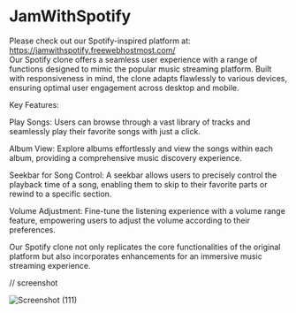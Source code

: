 # JamWithSpotify

Please check out our Spotify-inspired platform at: https://jamwithspotify.freewebhostmost.com/ <br>
Our Spotify clone offers a seamless user experience with a range of functions designed to mimic the popular music streaming platform. Built with responsiveness in mind, the clone adapts flawlessly to various devices, ensuring optimal user engagement across desktop and mobile.

Key Features:

Play Songs: Users can browse through a vast library of tracks and seamlessly play their favorite songs with just a click.

Album View: Explore albums effortlessly and view the songs within each album, providing a comprehensive music discovery experience.

Seekbar for Song Control: A seekbar allows users to precisely control the playback time of a song, enabling them to skip to their favorite parts or rewind to a specific section.

Volume Adjustment: Fine-tune the listening experience with a volume range feature, empowering users to adjust the volume according to their preferences.

Our Spotify clone not only replicates the core functionalities of the original platform but also incorporates enhancements for an immersive music streaming experience.


// screenshot

![Screenshot (111)](https://github.com/YogeshRauthan/JamWithSpotify/assets/157008951/4541b978-59b3-4a7d-ab7d-8246e9d92db9)
